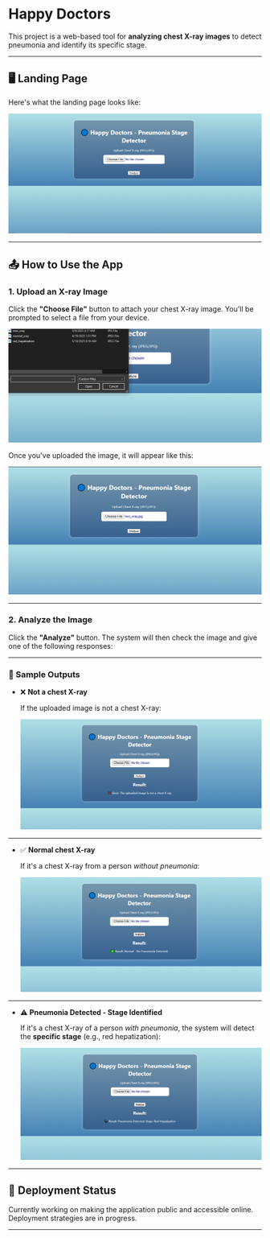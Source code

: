 # Happy Doctors

This project is a web-based tool for **analyzing chest X-ray images** to detect pneumonia and identify its specific stage.

---

## 🖥️ Landing Page

Here's what the landing page looks like:

![Landing Page](landing.png)

---

## 📤 How to Use the App

### 1. Upload an X-ray Image

Click the **"Choose File"** button to attach your chest X-ray image. You'll be prompted to select a file from your device.

![Choose File](add1.png)

Once you've uploaded the image, it will appear like this:

![Uploaded Image](add.png)

---

### 2. Analyze the Image

Click the **"Analyze"** button. The system will then check the image and give one of the following responses:

---

### 📸 Sample Outputs

- ❌ **Not a chest X-ray**
  
  If the uploaded image is not a chest X-ray:

  ![Not X-ray](non_xray.png)

---

- ✅ **Normal chest X-ray**

  If it's a chest X-ray from a person *without pneumonia*:

  ![Normal](normal.png)

---

- ⚠️ **Pneumonia Detected - Stage Identified**

  If it's a chest X-ray of a person *with pneumonia*, the system will detect the **specific stage** (e.g., red hepatization):

  ![Pneumonia Stage](redhepatization.png)

---

## 🚀 Deployment Status

Currently working on making the application public and accessible online. Deployment strategies are in progress.

---


